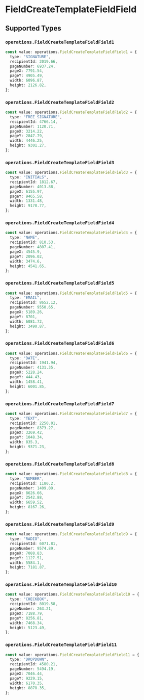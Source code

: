 # FieldCreateTemplateFieldField


## Supported Types

### `operations.FieldCreateTemplateFieldField1`

```typescript
const value: operations.FieldCreateTemplateFieldField1 = {
  type: "SIGNATURE",
  recipientId: 2019.66,
  pageNumber: 6937.24,
  pageX: 7791.54,
  pageY: 4905.49,
  width: 6096.87,
  height: 2126.82,
};
```

### `operations.FieldCreateTemplateFieldField2`

```typescript
const value: operations.FieldCreateTemplateFieldField2 = {
  type: "FREE_SIGNATURE",
  recipientId: 4766.14,
  pageNumber: 1120.71,
  pageX: 3214.22,
  pageY: 2847.79,
  width: 4446.25,
  height: 9301.27,
};
```

### `operations.FieldCreateTemplateFieldField3`

```typescript
const value: operations.FieldCreateTemplateFieldField3 = {
  type: "INITIALS",
  recipientId: 1812.67,
  pageNumber: 4013.88,
  pageX: 6155.97,
  pageY: 9465.58,
  width: 1331.48,
  height: 9178.77,
};
```

### `operations.FieldCreateTemplateFieldField4`

```typescript
const value: operations.FieldCreateTemplateFieldField4 = {
  type: "NAME",
  recipientId: 810.53,
  pageNumber: 4807.41,
  pageX: 4545.9,
  pageY: 2096.02,
  width: 3474.6,
  height: 4541.65,
};
```

### `operations.FieldCreateTemplateFieldField5`

```typescript
const value: operations.FieldCreateTemplateFieldField5 = {
  type: "EMAIL",
  recipientId: 8652.12,
  pageNumber: 9550.65,
  pageX: 5189.26,
  pageY: 8701,
  width: 6081.72,
  height: 3490.87,
};
```

### `operations.FieldCreateTemplateFieldField6`

```typescript
const value: operations.FieldCreateTemplateFieldField6 = {
  type: "DATE",
  recipientId: 1941.94,
  pageNumber: 4131.35,
  pageX: 5228.24,
  pageY: 444.43,
  width: 1458.41,
  height: 6001.85,
};
```

### `operations.FieldCreateTemplateFieldField7`

```typescript
const value: operations.FieldCreateTemplateFieldField7 = {
  type: "TEXT",
  recipientId: 2250.01,
  pageNumber: 8373.27,
  pageX: 3269.42,
  pageY: 1048.34,
  width: 835.3,
  height: 9371.23,
};
```

### `operations.FieldCreateTemplateFieldField8`

```typescript
const value: operations.FieldCreateTemplateFieldField8 = {
  type: "NUMBER",
  recipientId: 1180.2,
  pageNumber: 1409.09,
  pageX: 8626.66,
  pageY: 2542.88,
  width: 6659.52,
  height: 8167.26,
};
```

### `operations.FieldCreateTemplateFieldField9`

```typescript
const value: operations.FieldCreateTemplateFieldField9 = {
  type: "RADIO",
  recipientId: 6071.81,
  pageNumber: 9574.89,
  pageX: 7088.83,
  pageY: 1127.51,
  width: 5584.1,
  height: 7181.87,
};
```

### `operations.FieldCreateTemplateFieldField10`

```typescript
const value: operations.FieldCreateTemplateFieldField10 = {
  type: "CHECKBOX",
  recipientId: 8019.58,
  pageNumber: 263.21,
  pageX: 7188.79,
  pageY: 8256.81,
  width: 7468.34,
  height: 5123.49,
};
```

### `operations.FieldCreateTemplateFieldField11`

```typescript
const value: operations.FieldCreateTemplateFieldField11 = {
  type: "DROPDOWN",
  recipientId: 4580.21,
  pageNumber: 5494.19,
  pageX: 7046.44,
  pageY: 9229.15,
  width: 6170.35,
  height: 8878.35,
};
```

